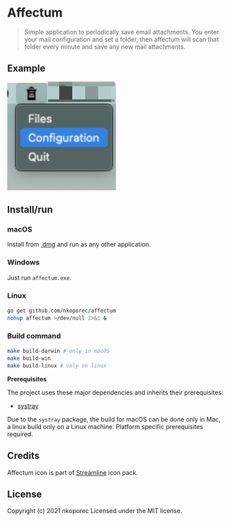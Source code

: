 # Affectum

> Simple application to periodically save email attachments. You enter your mail configuration and set a folder, then affectum will scan that folder every minute and save any new mail attachments.

## Example
![example](./assets/affectum-mac.png)

## Install/run

### macOS

Install from [.dmg](https://github.com/nkoporec/affectum/releases) and run as any other application.

### Windows

Just run `affectum.exe`.

### Linux

```bash
go get github.com/nkoporec/affectum
nohup affectum >/dev/null 2>&1 &
```

### Build command

```bash
make build-darwin # only in macOS
make build-win
make build-linux # only on linux
```

**Prerequisites**

The project uses these major dependencies and inherits their prerequisites:

- [systray](https://github.com/getlantern/systray)

Due to the `systray` package, the build for macOS can be done only in Mac, a linux build only on a Linux machine. Platform specific prerequisites required.

## Credits ##

Affectum icon is part of [Streamline](https://streamlinehq.com) icon pack.

## License ##

Copyright (c) 2021 nkoporec
Licensed under the MIT license.

